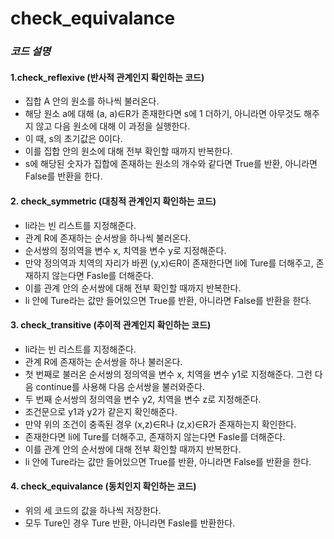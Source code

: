 # **check_equivalance**
### *코드 설명*
#### 1.check_reflexive (반사적 관계인지 확인하는 코드)
* 집합 A 안의 원소를 하나씩 불러온다.
* 해당 원소 a에 대해 (a, a)∈R가 존재한다면 s에 1 더하기, 아니라면 아무것도 해주지 않고 다음 원소에 대해 이 과정을 실행한다.
* 이 때, s의 초기값은 0이다.
* 이를 집합 안의 원소에 대해 전부 확인할 때까지 반복한다.
* s에 해당된 숫자가 집합에 존재하는 원소의 개수와 같다면 True를 반환, 아니라면 False를 반환을 한다.


#### 2. check_symmetric (대칭적 관계인지 확인하는 코드)
* li라는 빈 리스트를 지정해준다.
* 관계 R에 존재하는 순서쌍을 하나씩 불러온다.
* 순서쌍의 정의역을 변수 x, 치역을 변수 y로 지정해준다.
* 만약 정의역과 치역의 자리가 바뀐 (y,x)∈R이 존재한다면 li에 Ture를 더해주고, 존재하지 않는다면 Fasle를 더해준다.
* 이를 관계 안의 순서쌍에 대해 전부 확인할 때까지 반복한다.
* li 안에 Ture라는 값만 들어있으면 True를 반환, 아니라면 False를 반환을 한다.


#### 3. check_transitive (추이적 관계인지 확인하는 코드)
* li라는 빈 리스트를 지정해준다.
* 관계 R에 존재하는 순서쌍을 하나 불러온다.
* 첫 번째로 불러온 순서쌍의 정의역을 변수 x, 치역을 변수 y1로 지정해준다. 그런 다음 continue를 사용해 다음 순서쌍을 불러와준다.
* 두 번째 순서쌍의 정의역을 변수 y2, 치역을 변수 z로 지정해준다.
* 조건문으로 y1과 y2가 같은지 확인해준다.
* 만약 위의 조건이 충족된 경우 (x,z)∈R나 (z,x)∈R가 존재하는지 확인한다.
* 존재한다면 li에 Ture를 더해주고, 존재하지 않는다면 Fasle를 더해준다.
* 이를 관계 안의 순서쌍에 대해 전부 확인할 때까지 반복한다.
* li 안에 Ture라는 값만 들어있으면 True를 반환, 아니라면 False를 반환을 한다.


#### 4. check_equivalance (동치인지 확인하는 코드)
* 위의 세 코드의 값을 하나씩 저장한다.
* 모두 Ture인 경우 Ture 반환, 아니라면 Fasle를 반환한다.
